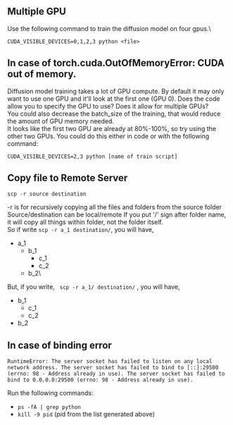 ## Multiple GPU
Use the following command to train the diffusion model on four gpus.\
```
CUDA_VISIBLE_DEVICES=0,1,2,3 python <file>
```

## In case of **torch.cuda.OutOfMemoryError: CUDA out of memory.**
Diffusion model training takes a lot of GPU compute. By default it may only want to use one GPU and it'll look at the first one (GPU 0). Does the code allow you to specify the GPU to use? Does it allow for multiple GPUs? \
You could also decrease the batch_size of the training, that would reduce the amount of GPU memory needed.\
It looks like the first two GPU are already at 80%-100%, so try using the other two GPUs. You could do this either in code or with the following command:
```
CUDA_VISIBLE_DEVICES=2,3 python [name of train script]
```
## Copy file to Remote Server
```
scp -r source destination
```
-r is for recursively copying all the files and folders from the source folder\
Source/destination can be local/remote
If you put '/' sign after folder name, it will copy all things within folder, not the folder itself.\
So if write `scp -r a_1 destination/`, you will have,
- a_1
    - b_1
        - c_1
        - c_2
    - b_2\

But, if you write, ` scp -r a_1/ destination/` , you will have,
- b_1
    - c_1
    - c_2
- b_2

## In case of binding error
```
RuntimeError: The server socket has failed to listen on any local network address. The server socket has failed to bind to [::]:29500 (errno: 98 - Address already in use). The server socket has failed to bind to 0.0.0.0:29500 (errno: 98 - Address already in use).
```
Run the following commands:
- `ps -fA | grep python`
- `kill -9 pid` (pid from the list generated above)

